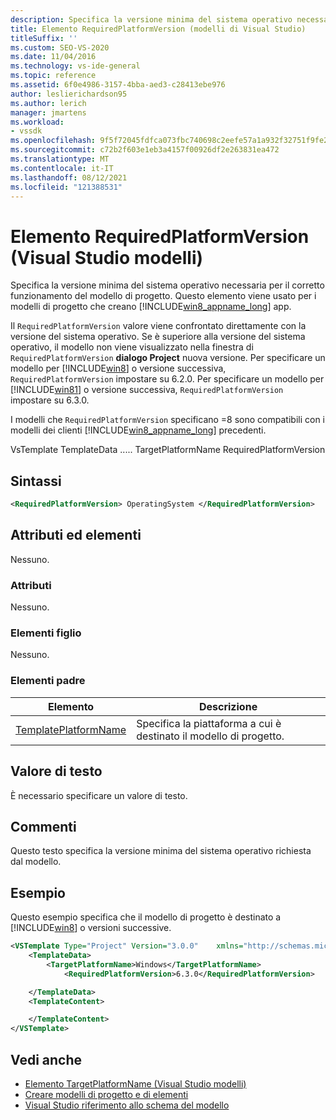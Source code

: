 ```yaml
---
description: Specifica la versione minima del sistema operativo necessaria per il corretto funzionamento del modello di progetto.
title: Elemento RequiredPlatformVersion (modelli di Visual Studio)
titleSuffix: ''
ms.custom: SEO-VS-2020
ms.date: 11/04/2016
ms.technology: vs-ide-general
ms.topic: reference
ms.assetid: 6f0e4986-3157-4bba-aed3-c28413ebe976
author: leslierichardson95
ms.author: lerich
manager: jmartens
ms.workload:
- vssdk
ms.openlocfilehash: 9f5f72045fdfca073fbc740698c2eefe57a1a932f32751f9fe278e17c280fad9
ms.sourcegitcommit: c72b2f603e1eb3a4157f00926df2e263831ea472
ms.translationtype: MT
ms.contentlocale: it-IT
ms.lasthandoff: 08/12/2021
ms.locfileid: "121388531"
---
```

# <a name="requiredplatformversion-element-visual-studio-templates"></a>Elemento RequiredPlatformVersion (Visual Studio modelli)

Specifica la versione minima del sistema operativo necessaria per il corretto funzionamento del modello di progetto. Questo elemento viene usato per i modelli di progetto che creano [!INCLUDE[win8_appname_long](../debugger/includes/win8_appname_long_md.md)] app.

 Il `RequiredPlatformVersion` valore viene confrontato direttamente con la versione del sistema operativo. Se è superiore alla versione del sistema operativo, il modello non viene visualizzato nella finestra di `RequiredPlatformVersion` **dialogo Project** nuova versione. Per specificare un modello per [!INCLUDE[win8](../debugger/includes/win8_md.md)] o versione successiva, `RequiredPlatformVersion` impostare su 6.2.0. Per specificare un modello per [!INCLUDE[win81](../debugger/includes/win81_md.md)] o versione successiva, `RequiredPlatformVersion` impostare su 6.3.0.

 I modelli che `RequiredPlatformVersion` specificano =8 sono compatibili con i modelli dei clienti [!INCLUDE[win8_appname_long](../debugger/includes/win8_appname_long_md.md)] precedenti.

 VsTemplate TemplateData ..... TargetPlatformName RequiredPlatformVersion

## <a name="syntax"></a>Sintassi

```xml
<RequiredPlatformVersion> OperatingSystem </RequiredPlatformVersion>
```

## <a name="attributes-and-elements"></a>Attributi ed elementi

 Nessuno.

### <a name="attributes"></a>Attributi

 Nessuno.

### <a name="child-elements"></a>Elementi figlio

 Nessuno.

### <a name="parent-elements"></a>Elementi padre

|Elemento|Descrizione|
|-------------|-----------------|
|[TemplatePlatformName](../extensibility/templatedata-element-visual-studio-templates.md)|Specifica la piattaforma a cui è destinato il modello di progetto.|

## <a name="text-value"></a>Valore di testo

 È necessario specificare un valore di testo.

## <a name="remarks"></a>Commenti

 Questo testo specifica la versione minima del sistema operativo richiesta dal modello.

## <a name="example"></a>Esempio

 Questo esempio specifica che il modello di progetto è destinato a [!INCLUDE[win8](../debugger/includes/win8_md.md)] o versioni successive.

```xml
<VSTemplate Type="Project" Version="3.0.0"    xmlns="http://schemas.microsoft.com/developer/vstemplate/2005">
    <TemplateData>
        <TargetPlatformName>Windows</TargetPlatformName>
            <RequiredPlatformVersion>6.3.0</RequiredPlatformVersion>

    </TemplateData>
    <TemplateContent>

    </TemplateContent>
</VSTemplate>
```

## <a name="see-also"></a>Vedi anche

- [Elemento TargetPlatformName (Visual Studio modelli)](../extensibility/targetplatformname-element-visual-studio-templates.md)
- [Creare modelli di progetto e di elementi](../ide/creating-project-and-item-templates.md)
- [Visual Studio riferimento allo schema del modello](../extensibility/visual-studio-template-schema-reference.md)
